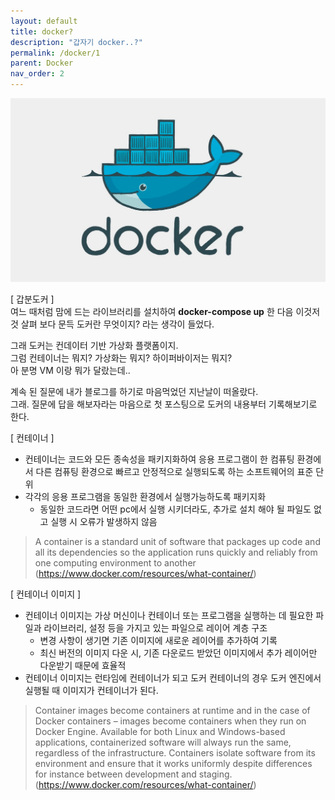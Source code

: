```yaml
---
layout: default
title: docker?
description: "갑자기 docker..?"
permalink: /docker/1
parent: Docker
nav_order: 2
---
```




![img](/assets/images/docker.jpeg)

[ 갑분도커 ]   
여느 때처럼 맘에 드는 라이브러리를 설치하여 **docker-compose up** 한 다음 이것저것 살펴 보다 문득 도커란 무엇이지? 라는 생각이 들었다.  

그래 도커는 컨데이터 기반 가상화 플랫폼이지.  
그럼 컨테이너는 뭐지? 가상화는 뭐지? 하이퍼바이저는 뭐지?  
아 분명 VM 이랑 뭐가 달랐는데.. 

계속 된 질문에 내가 블로그를 하기로 마음먹었던 지난날이 떠올랐다.  
그래. 질문에 답을 해보자라는 마음으로 첫 포스팅으로 도커의 내용부터 기록해보기로 한다.  

[ 컨테이너 ]  
* 컨테이너는 코드와 모든 종속성을 패키지화하여 응용 프로그램이
한 컴퓨팅 환경에서 다른 컴퓨팅 환경으로 빠르고 안정적으로 실행되도록 하는 소프트웨어의 표준 단위
* 각각의 응용 프로그램을 동일한 환경에서 실행가능하도록 패키지화
    * 동일한 코드라면 어떤 pc에서 실행 시키더라도, 추가로 설치 해야 될 파일도 없고 실행 시 오류가 발생하지 않음

> A container is a standard unit of software that packages up code and all its dependencies so the application runs quickly and reliably from one computing environment to another
(https://www.docker.com/resources/what-container/)

[ 컨테이너 이미지 ]
* 컨테이너 이미지는 가상 머신이나 컨테이너 또는 프로그램을 실행하는 데 필요한 파일과 라이브러리, 설정 등을 가지고 있는 파일으로 레이어 계층 구조  
    * 변경 사항이 생기면 기존 이미지에 새로운 레이어를 추가하여 기록
    * 최신 버전의 이미지 다운 시, 기존 다운로드 받았던 이미지에서 추가 레이어만 다운받기 때문에 효율적
* 컨테이너 이미지는 런타임에 컨테이너가 되고 도커 컨테이너의 경우 도커 엔진에서 실행될 때 이미지가 컨테이너가 된다. 
> Container images become containers at runtime and in the case of Docker containers – images become containers when they run on Docker Engine. Available for both Linux and Windows-based applications, containerized software will always run the same, regardless of the infrastructure. Containers isolate software from its environment and ensure that it works uniformly despite differences for instance between development and staging.
(https://www.docker.com/resources/what-container/)